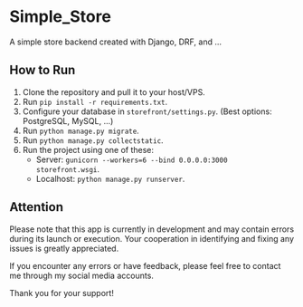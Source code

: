 # Simple_Store
A simple store backend created with Django, DRF, and ...

## How to Run
1. Clone the repository and pull it to your host/VPS.
2. Run `pip install -r requirements.txt`.
3. Configure your database in `storefront/settings.py`. (Best options: PostgreSQL, MySQL, ...)
4. Run `python manage.py migrate`.
5. Run `python manage.py collectstatic`.
6. Run the project using one of these:
   - Server: `gunicorn --workers=6 --bind 0.0.0.0:3000 storefront.wsgi`.
   - Localhost: `python manage.py runserver`.

## Attention
Please note that this app is currently in development and may contain errors during its launch or execution. Your cooperation in identifying and fixing any issues is greatly appreciated.

If you encounter any errors or have feedback, please feel free to contact me through my social media accounts.

Thank you for your support!
